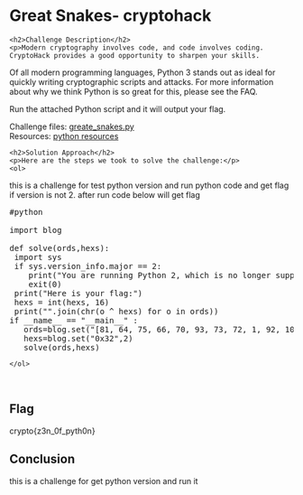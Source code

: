 <!DOCTYPE html>
<html>

<body>
    <h1>Great Snakes- cryptohack</h1>

    <h2>Challenge Description</h2>
    <p>Modern cryptography involves code, and code involves coding. CryptoHack provides a good opportunity to sharpen your skills.

Of all modern programming languages, Python 3 stands out as ideal for quickly writing cryptographic scripts and attacks. For more information about why we think Python is so great for this, please see the FAQ.

Run the attached Python script and it will output your flag.

Challenge files:
 <a href="https://cybersecctf.github.io/blog/2024/practice/cryptohack/great_snakes_35381fca29d68d8f3f25c9fa0a9026fb.py">greate_snakes.py</a>       
Resources:
 <a href="https://wiki.python.org/moin/BeginnersGuide/Download">python resources</a>       

</p>
 
    <h2>Solution Approach</h2>
    <p>Here are the steps we took to solve the challenge:</p>
    <ol>
this is a challenge for test python version and run python code and get flag if version is not 2.
after run code below will get flag
<pre>
#python

import blog

def solve(ords,hexs):
 import sys
 if sys.version_info.major == 2:
    print("You are running Python 2, which is no longer supported. Please update to Python 3. or use $python3 if have")
    exit(0) 
 print("Here is your flag:")
 hexs = int(hexs, 16) 
 print("".join(chr(o ^ hexs) for o in ords))
if __name__ == "__main__" :
   ords=blog.set("[81, 64, 75, 66, 70, 93, 73, 72, 1, 92, 109, 2, 84, 109, 66, 75, 70, 90, 2, 92, 79]",1)
   hexs=blog.set("0x32",2)
   solve(ords,hexs)
</pre>
    </ol> 
<br>
    <h2>Flag</h2>
    <p class="flag">crypto{z3n_0f_pyth0n}
</p>
    <h2>Conclusion</h2>
    <p>this is a challenge for get python version and run it</p>
</body>
</html>


